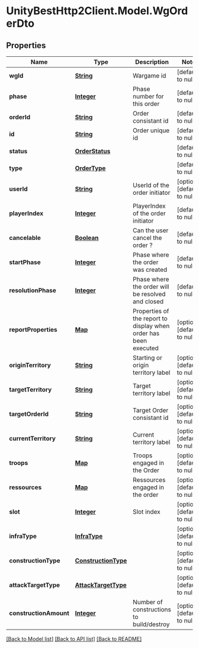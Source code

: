 # UnityBestHttp2Client.Model.WgOrderDto
## Properties

Name | Type | Description | Notes
------------ | ------------- | ------------- | -------------
**wgId** | [**String**](string.md) | Wargame id | [default to null]
**phase** | [**Integer**](integer.md) | Phase number for this order | [default to null]
**orderId** | [**String**](string.md) | Order consistant id | [default to null]
**id** | [**String**](string.md) | Order unique id | [default to null]
**status** | [**OrderStatus**](OrderStatus.md) |  | [default to null]
**type** | [**OrderType**](OrderType.md) |  | [default to null]
**userId** | [**String**](string.md) | UserId of the order initiator | [optional] [default to null]
**playerIndex** | [**Integer**](integer.md) | PlayerIndex of the order initiator | [default to null]
**cancelable** | [**Boolean**](boolean.md) | Can the user cancel the order ? | [default to null]
**startPhase** | [**Integer**](integer.md) | Phase where the order was created | [default to null]
**resolutionPhase** | [**Integer**](integer.md) | Phase where the order will be resolved and closed | [default to null]
**reportProperties** | [**Map**](string.md) | Properties of the report to display when order has been executed | [optional] [default to null]
**originTerritory** | [**String**](string.md) | Starting or origin territory label | [optional] [default to null]
**targetTerritory** | [**String**](string.md) | Target territory label | [optional] [default to null]
**targetOrderId** | [**String**](string.md) | Target Order consistant id | [optional] [default to null]
**currentTerritory** | [**String**](string.md) | Current territory label | [optional] [default to null]
**troops** | [**Map**](integer.md) | Troops engaged in the Order | [optional] [default to null]
**ressources** | [**Map**](integer.md) | Ressources engaged in the order | [optional] [default to null]
**slot** | [**Integer**](integer.md) | Slot index | [optional] [default to null]
**infraType** | [**InfraType**](InfraType.md) |  | [optional] [default to null]
**constructionType** | [**ConstructionType**](ConstructionType.md) |  | [optional] [default to null]
**attackTargetType** | [**AttackTargetType**](AttackTargetType.md) |  | [optional] [default to null]
**constructionAmount** | [**Integer**](integer.md) | Number of constructions to build/destroy | [optional] [default to null]

[[Back to Model list]](../README.md#documentation-for-models) [[Back to API list]](../README.md#documentation-for-api-endpoints) [[Back to README]](../README.md)

